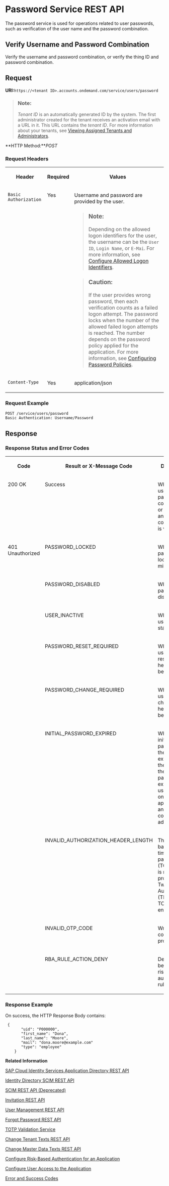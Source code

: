 <!-- loio8d1016b602704b9db38d55daa92c32e6 -->

# Password Service REST API

The password service is used for operations related to user passwords, such as verification of the user name and the password combination.



## Verify Username and Password Combination

Verify the username and password combination, or verify the thing ID and password combination.



## Request

**URI:**`https://<tenant ID>.accounts.ondemand.com/service/users/password`

> ### Note:  
> *Tenant ID* is an automatically generated ID by the system. The first administrator created for the tenant receives an activation email with a URL in it. This URL contains the *tenant ID*. For more information about your tenants, see [Viewing Assigned Tenants and Administrators](../viewing-assigned-tenants-and-administrators-f56e6f2.md).

**HTTP Method:***POST*



### Request Headers


<table>
<tr>
<th valign="top">

Header

</th>
<th valign="top">

Required

</th>
<th valign="top">

Values

</th>
</tr>
<tr>
<td valign="top">

`Basic Authorization`

</td>
<td valign="top">

Yes

</td>
<td valign="top">

Username and password are provided by the user.

> ### Note:  
> Depending on the allowed logon identifiers for the user, the username can be the `User ID`, `Login Name`, or `E-Mai`. For more information, see [Configure Allowed Logon Identifiers](../Operation-Guide/configure-allowed-logon-identifiers-3adf1ff.md).

> ### Caution:  
> If the user provides wrong password, then each verification counts as a failed logon attempt. The password locks when the number of the allowed failed logon attempts is reached. The number depends on the password policy applied for the application. For more information, see [Configuring Password Policies](../Operation-Guide/configuring-password-policies-12b3395.md).



</td>
</tr>
<tr>
<td valign="top">

`Content-Type`

</td>
<td valign="top">

Yes

</td>
<td valign="top">

application/json

</td>
</tr>
</table>



### Request Example

```
POST /service/users/password
Basic Authentication: Username/Password
```



## Response



### Response Status and Error Codes


<table>
<tr>
<th valign="top">

Code

</th>
<th valign="top">

Result or X-Message Code

</th>
<th valign="top">

Description

</th>
</tr>
<tr>
<td valign="top">

200 OK

</td>
<td valign="top">

Success

</td>
<td valign="top">

When the username and password combination or thing ID and password combination is verified.

</td>
</tr>
<tr>
<td valign="top" rowspan="9">

401 Unauthorized

</td>
<td valign="top">

PASSWORD\_LOCKED

</td>
<td valign="top">

When the password is locked for 60 minutes.

</td>
</tr>
<tr>
<td valign="top">

PASSWORD\_DISABLED

</td>
<td valign="top">

When the password is disabled.

</td>
</tr>
<tr>
<td valign="top">

USER\_INACTIVE

</td>
<td valign="top">

When the user is not in status active.

</td>
</tr>
<tr>
<td valign="top">

PASSWORD\_RESET\_REQUIRED

</td>
<td valign="top">

When the user must reset his or her password before logon.

</td>
</tr>
<tr>
<td valign="top">

PASSWORD\_CHANGE\_REQUIRED

</td>
<td valign="top">

When the user must change his or her password before logon.

</td>
</tr>
<tr>
<td valign="top">

INITIAL\_PASSWORD\_EXPIRED

</td>
<td valign="top">

When the initial password of the user has expired. After the validity of the initial password expires, the user can't log on to the application and must contact the administrator.

</td>
</tr>
<tr>
<td valign="top">

INVALID\_AUTHORIZATION\_HEADER\_LENGTH

</td>
<td valign="top">

The time-based one-time password \(TOTP\) code is not provided, but Two-Factor Authentication \(TFA\) with TOTP is enabled.

</td>
</tr>
<tr>
<td valign="top">

INVALID\_OTP\_CODE

</td>
<td valign="top">

Wrong TOTP code was provided.

</td>
</tr>
<tr>
<td valign="top">

RBA\_RULE\_ACTION\_DENY

</td>
<td valign="top">

Denied because of a risk-based authentication rule

</td>
</tr>
</table>



### Response Example

On success, the HTTP Response Body contains:

```
 {
       "uid": "P000000",
       "first_name": "Dona",
       "last_name": "Moore",
       "mail": "dona.moore@example.com"
       "type": "employee"
    }
```



**Related Information**  


[SAP Cloud Identity Services Application Directory REST API](sap-cloud-identity-services-application-directory-rest-api-a8fc935.md "Manage application configurations.")

[Identity Directory SCIM REST API](identity-directory-scim-rest-api-5be5692.md "Manage users, groups and custom schemas in the cloud.")

[SCIM REST API \(Deprecated\)](scim-rest-api-deprecated-2f21568.md "This section contains information about the Identity Authentication implementation of the System for Cross-domain Identity Management (SCIM) REST API protocol.")

[Invitation REST API](invitation-rest-api-e55429f.md "The invitation service allows you to implement a request for user invitations.")

[User Management REST API](user-management-rest-api-e6bb70d.md "This REST API allows you to implement a request for user management, such as user registration, as well as SP user retrieval, deactivation and deletion.")

[Forgot Password REST API](forgot-password-rest-api-d024fca.md "The forgot password REST API sends a reset password email.")

[TOTP Validation Service](totp-validation-service-3e4c3cf.md "Validation of time-based one-time password (TOTP).")

[Change Tenant Texts REST API](change-tenant-texts-rest-api-66ad80a.md#loio66ad80a6bbaf4fc3911232f7cc9a7de6 "The Change Tenant Texts REST API of Identity Authentication can be used to change the predefined texts and messages for end-user screens available per tenant in the Identity Authentication.")

[Change Master Data Texts REST API](change-master-data-texts-rest-api-b10fc6a.md#loiob10fc6a9a37c488a82ce7489b1fab64c "The Change Master Data Texts REST API can be used to change the predefined master data for each resource in Identity Authentication.")

[Configure Risk-Based Authentication for an Application](../Operation-Guide/configure-risk-based-authentication-for-an-application-bc52fbf.md#loiobc52fbf3d59447bbb6aa22f80d8b6056 "You can define rules for authentication according to different risk factors and apply actions like Allow, Deny, and Two-Factor Authentication.")

[Configure User Access to the Application](../Operation-Guide/configure-user-access-to-the-application-8b147c4.md "You can configure public access to the application allowing self-registration, or you can restrict the access to existing users or users registered by an application.")

[Error and Success Codes](error-and-success-codes-7f87a75.md "This section is to help developers with solutions to the REST API response codes.")

